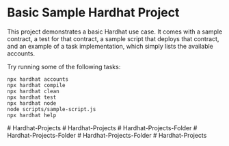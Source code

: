 # Basic Sample Hardhat Project

This project demonstrates a basic Hardhat use case. It comes with a sample contract, a test for that contract, a sample script that deploys that contract, and an example of a task implementation, which simply lists the available accounts.

Try running some of the following tasks:

```shell
npx hardhat accounts
npx hardhat compile
npx hardhat clean
npx hardhat test
npx hardhat node
node scripts/sample-script.js
npx hardhat help
```
#   H a r d h a t - P r o j e c t s  
 #   H a r d h a t - P r o j e c t s  
 #   H a r d h a t - P r o j e c t s - F o l d e r  
 #   H a r d h a t - P r o j e c t s - F o l d e r  
 #   H a r d h a t - P r o j e c t s - F o l d e r  
 #   H a r d h a t - P r o j e c t s  
 